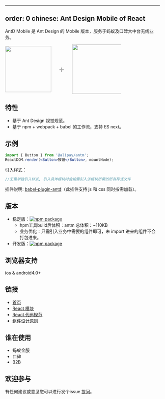---
order: 0
chinese: Ant Design Mobile of React
-----------------------------

AntD Mobile 是 Ant Design 的 Mobile 版本，服务于蚂蚁及口碑大中台无线业务。

<div class="pic-plus">
  <img width="150" src="https://t.alipayobjects.com/images/rmsweb/T11aVgXc4eXXXXXXXX.svg">
  <span>+</span>
  <img width="160" src="https://t.alipayobjects.com/images/rmsweb/T16xRhXkxbXXXXXXXX.svg">
</div>

<style>
.pic-plus > * {
  display: inline-block!important;
  vertical-align: middle;
}
.pic-plus span {
  font-size: 30px;
  color: #aaa;
  margin: 0 20px;
}
</style>


## 特性

- 基于 Ant Design 视觉规范。
- 基于 npm + webpack + babel 的工作流，支持 ES next。

## 示例

```jsx
import { Button } from '@alipay/antm';
ReactDOM.render(<Button>按钮</Button>, mountNode);
```
引入样式：

```jsx
//无需单独引入样式, 引入具体模块时会按需引入该模块所需的所有样式文件
```

插件说明: [babel-plugin-antd](https://github.com/ant-design/babel-plugin-antd)（此插件支持 js 和 css 同时按需加载）。

## 版本

- 稳定版：[![npm package](http://web.npm.alibaba-inc.com/badge/v/@alipay/antm.svg?style=flat-square)](http://web.npm.alibaba-inc.com/package/@alipay/antm)
    - hpm工具build后体积：antm 总体积：~110KB
    - 业务优化：只需引入业务中需要的组件即可，未 import 进来的组件不会打包进来。
- 开发版：[![npm package](http://web.npm.alibaba-inc.com/badge/v/@alipay/antm.svg?tag=beta&style=flat-square)](http://web.npm.alibaba-inc.com/package/@alipay/antm)

## 浏览器支持

ios & android4.0+

## 链接

- [首页](http://antm.alipay.net/)
- [React 模块](http://github.com/react-component)
- [React 代码规范](https://github.com/react-component/react-component.github.io/blob/master/docs/zh-cn/component-code-style.md)
- [组件设计原则](https://github.com/react-component/react-component.github.io/blob/master/docs/zh-cn/component-design.md)

## 谁在使用

- 蚂蚁金服
- 口碑
- B2B

## 欢迎参与

有任何建议或意见您可以进行发个issue [提问](http://gitlab.alibaba-inc.com/react-ui/ant-mobile/issues)。
